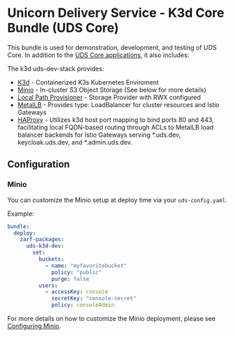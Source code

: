 # Unicorn Delivery Service - K3d Core Bundle (UDS Core)

This bundle is used for demonstration, development, and testing of UDS Core. In addition to the [UDS Core applications](../../README.md#core-applications), it also includes:

The k3d uds-dev-stack provides:

- [K3d](https://k3d.io/) - Containerized K3s Kubernetes Enviroment
- [Minio](<https://min.io/>) - In-cluster S3 Object Storage (See below for more details)
- [Local Path Provisioner](<https://github.com/rancher/local-path-provisioner>) - Storage Provider with RWX configured
- [MetalLB](https://metallb.universe.tf/) - Provides type: LoadBalancer for cluster resources and Istio Gateways
- [HAProxy](https://www.haproxy.org/) - Utilizes k3d host port mapping to bind ports 80 and 443, facilitating local FQDN-based routing through ACLs to MetalLB load balancer backends for Istio Gateways serving *.uds.dev, keycloak.uds.dev, and *.admin.uds.dev.

## Configuration

### Minio

You can customize the Minio setup at deploy time via your ```uds-config.yaml```.

Example:

```yaml
bundle:
  deploy:
    zarf-packages:
      uds-k3d-dev:
        set:
          buckets:
            - name: "myfavoritebucket"
              policy: "public"
              purge: false
          users:
            - accessKey: console
              secretKey: "console-secret"
              policy: consoleAdmin
```

For more details on how to customize the Minio deployment, please see [Configuring Minio](https://github.com/defenseunicorns/uds-k3d/blob/main/docs/MINIO.md).
